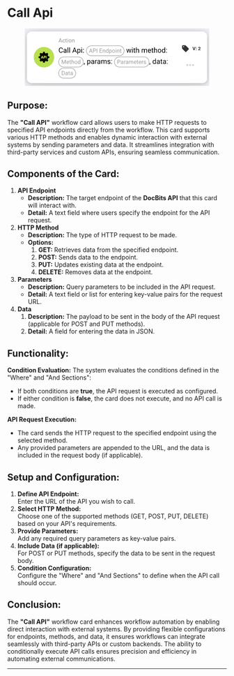 # Call Api

<figure><img src="../../../../.gitbook/assets/image (310).png" alt="" width="563"><figcaption></figcaption></figure>

## Purpose:

The **"Call API"** workflow card allows users to make HTTP requests to specified API endpoints directly from the workflow. This card supports various HTTP methods and enables dynamic interaction with external systems by sending parameters and data. It streamlines integration with third-party services and custom APIs, ensuring seamless communication.

## Components of the Card:

1. **API Endpoint**
   * **Description:** The target endpoint of the **DocBits API** that this card will interact with.
   * **Detail:** A text field where users specify the endpoint for the API request.
2. **HTTP Method**
   * **Description:** The type of HTTP request to be made.
   * **Options:**
     1. **GET:** Retrieves data from the specified endpoint.
     2. **POST:** Sends data to the endpoint.
     3. **PUT:** Updates existing data at the endpoint.
     4. **DELETE:** Removes data at the endpoint.
3. **Parameters**
   * **Description:** Query parameters to be included in the API request.
   * **Detail:** A text field or list for entering key-value pairs for the request URL.
4. **Data**
   1. **Description:** The payload to be sent in the body of the API request (applicable for POST and PUT methods).
   2. **Detail:** A field for entering the data in JSON.

## Functionality:

**Condition Evaluation:** The system evaluates the conditions defined in the "Where" and "And Sections":

* If both conditions are **true**, the API request is executed as configured.
* If either condition is **false**, the card does not execute, and no API call is made.

**API Request Execution:**

* The card sends the HTTP request to the specified endpoint using the selected method.
* Any provided parameters are appended to the URL, and the data is included in the request body (if applicable).

## Setup and Configuration:

1. **Define API Endpoint:**\
   Enter the URL of the API you wish to call.
2. **Select HTTP Method:**\
   Choose one of the supported methods (GET, POST, PUT, DELETE) based on your API's requirements.
3. **Provide Parameters:**\
   Add any required query parameters as key-value pairs.
4. **Include Data (if applicable):**\
   For POST or PUT methods, specify the data to be sent in the request body.
5. **Condition Configuration:**\
   Configure the "Where" and "And Sections" to define when the API call should occur.

## Conclusion:

The **"Call API"** workflow card enhances workflow automation by enabling direct interaction with external systems. By providing flexible configurations for endpoints, methods, and data, it ensures workflows can integrate seamlessly with third-party APIs or custom backends. The ability to conditionally execute API calls ensures precision and efficiency in automating external communications.

***
